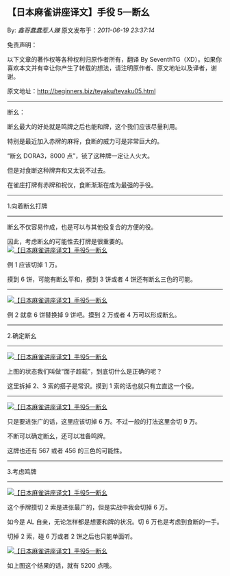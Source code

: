 ## 【日本麻雀讲座译文】手役 5—断幺

By: _鑫哥蠢蠢惹人嫌_ 原文发布于：_2011-06-19 23:37:14_

免责声明：

以下文章的著作权等各种权利归原作者所有，翻译 By
SeventhTG（XD）。如果你喜欢本文并有幸让你产生了转载的想法，请注明原作者、原文地址以及译者，谢谢。

原文地址：http://beginners.biz/teyaku/teyaku05.html

---

断幺：

断幺最大的好处就是鸣牌之后也能和牌，这个我们应该尽量利用。

特别是最近加入赤牌的麻将，食断的威力可是非常巨大的。

“断幺 DORA3，8000 点”，铳了这种牌一定让人火大。

但是对食断这种牌弃和又太说不过去。

在雀庄打牌有赤牌和祝仪，食断渐渐在成为最强的手役。

---

1.向着断幺打牌

---

断幺不仅容易作成，也是可以与其他役复合的方便的役。

因此，考虑断幺的可能性去打牌是很重要的。
[![【日本麻雀讲座译文】手役5—断幺](http://s9.sinaimg.cn/middle/7f78b76fxa6128bcd7428&690)](http://photo.blog.sina.com.cn/showpic.html#blogid=7f78b76f0100sss9&url=http://s9.sinaimg.cn/orignal/7f78b76fxa6128bcd7428)

例 1 应该切掉 1 万。

摸到 6 饼，可能有断幺平和，摸到 3 饼或者 4 饼还有断幺三色的可能。

---

[![【日本麻雀讲座译文】手役5—断幺](http://s13.sinaimg.cn/middle/7f78b76fxa6129073b55c&690)](http://photo.blog.sina.com.cn/showpic.html#blogid=7f78b76f0100sss9&url=http://s13.sinaimg.cn/orignal/7f78b76fxa6129073b55c)

例 2 就拿 6 饼替换掉 9 饼吧。摸到 2 万或者 4 万可以形成断幺。

---

2.确定断幺

---

[![【日本麻雀讲座译文】手役5—断幺](http://s6.sinaimg.cn/middle/7f78b76fxa612971021b5&690)](http://photo.blog.sina.com.cn/showpic.html#blogid=7f78b76f0100sss9&url=http://s6.sinaimg.cn/orignal/7f78b76fxa612971021b5)

上图的状态我们叫做“面子超载”，到底切什么是正确的呢？

这里拆掉 2、3 索的搭子是常识。摸到 1 索的话也就只有立直这一个役。

---

[![【日本麻雀讲座译文】手役5—断幺](http://s1.sinaimg.cn/middle/7f78b76fxa6129e2d2000&690)](http://photo.blog.sina.com.cn/showpic.html#blogid=7f78b76f0100sss9&url=http://s1.sinaimg.cn/orignal/7f78b76fxa6129e2d2000)

只是要进张广的话，这里应该切掉 6 万。不过一般的打法这里会切 9 万。

不断可以确定断幺，还可以准备鸣牌。

这牌也还有 567 或者 456 的三色的可能性。

---

3.考虑鸣牌

---

[![【日本麻雀讲座译文】手役5—断幺](http://s8.sinaimg.cn/middle/7f78b76fxa612a8769747&690)](http://photo.blog.sina.com.cn/showpic.html#blogid=7f78b76f0100sss9&url=http://s8.sinaimg.cn/orignal/7f78b76fxa612a8769747)

这个手牌摸切 2 索是进张最广的，但是实战中我会切掉 6 万。

如今是 AL 自亲，无论怎样都是想要和牌的状况。切 6 万也是考虑到食断的一手。

切掉 2 索，碰 6 万或者 2 饼之后也只能单面听。

[![【日本麻雀讲座译文】手役5—断幺](http://s4.sinaimg.cn/middle/7f78b76fxa612b5d81573&690)](http://photo.blog.sina.com.cn/showpic.html#blogid=7f78b76f0100sss9&url=http://s4.sinaimg.cn/orignal/7f78b76fxa612b5d81573)

如上图这个结果的话，就有 5200 点哦。
